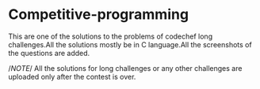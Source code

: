 # Competitive-programming

This are one of the solutions to the problems of codechef long challenges.All the solutions mostly be in C language.All the screenshots of the questions are added.

/*NOTE*/
All the solutions for long challenges or any other challenges are uploaded only after the contest is over.
